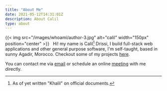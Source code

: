 ```yaml
---
title: "About Me"
date: 2021-05-12T14:31:01Z
description: About Calil 
type: about
---
```





{{< img src="/images/whoami/author-3.jpg" alt="calil" width="150px" position="center" >}}
&nbsp;
Hi! my name is Calil[^1] Drissi, I build full-stack web applications and other general purpose software, I'm self-taught, based in sunny Agadir, Morocco. Checkout some of my projects [here](http://calil.tech/showcase). 

You can contact me via [email](mailto:reach@calil.tech) or schedule an online [meeting](http://calendly.com/calildrissi) with me directly. 






[^1]:As of yet written "Khalil" on official documents.